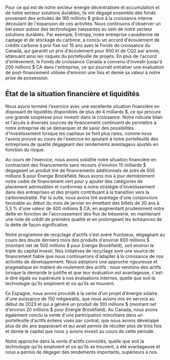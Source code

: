 Pour ce qui est de notre secteur énergie décentralisée et accumulation et de notre secteur solutions durables, ils ont dégagé ensemble des fonds provenant des activités de 185 millions \$ grâce à la croissance interne découlant de l'expansion de ces activités. Nous continuons d'observer un bel essor autour des technologies naissantes au sein de notre secteur solutions durables. Par exemple, Entropy, notre entreprise canadienne de captage et de stockage du carbone, a conclu un accord d'écoulement de crédits carbone à prix fixe sur 15 ans avec le Fonds de croissance du Canada, qui garantit un prix d'écoulement pour 600 kt de CQ2 par année, atténuant ainsi les risques du portefeuille de projets. En plus de l'accord d'enlèvement, le Fonds de croissance Canada a convenu d'investir jusqu'à 200 millions \$ CA dans l'entreprise, ce qui pourrait entraîner une évaluation de post-financement utilisée d'environ une fois et demie sa valeur à notre prise de possession.

## État de la situation financière et liquidités

Nous avons terminé l'exercice avec une excellente situation financière en disposant de liquidités disponibles de plus de 4 milliards \$, ce qui procure une grande souplesse pour investir dans la croissance. Notre robuste bilan et l'accès à diverses sources de financement continuent de permettre à notre entreprise de se démarquer et de saisir des possibilités d'investissement lorsque les capitaux se font plus rares, comme nous l'avons prouvé au cours de l'exercice en ajoutant à notre portefeuille des entreprises de qualité dégageant des rendements avantageux ajustés en fonction du risque.

Au cours de l'exercice, nous avons solidifié notre situation financière en contractant des financements sans recours d'environ 15 milliards \$ dégageant un produit tiré de financements additionnels de près de 500 millions \$ pour Énergie Brookfield. Nous avons mis à jour dernièrement notre cadre de financement vert pour y ajouter des catégories de placement admissibles et conformes à notre stratégie d'investissement dans des entreprises et des projets contribuant à la transition vers la carboneutralité. Par la suite, nous avons tiré avantage d'une conjoncture favorable au début du mois de janvier en émettant des billets de 30 ans à 5,3 % d'une valeur de 400 millions \$ CA, en augmentant prudemment notre dette en fonction de l'accroissement des flux de trésorerie, en maintenant une note de crédit de première qualité et en prolongeant les échéances de la dette de façon significative.

Notre programme de recyclage d'actifs s'est avéré fructueux, dégageant au cours des douze derniers mois des produits d'environ 800 millions \$ (montant net de 500 millions \$ pour Energie Brookfield), soit environ le triple du capital investi. Nos initiatives de recyclage sont une source de financement fiable que nous continuerons d'adapter à la croissance de nos activités de développement. Nous adoptons une approche rigoureuse et pragmatique en matière de roulement des actifs : nous vendons des actifs lorsque la demande le justifie et que leur évaluation est avantageuse, c'est-à-dire égale ou supérieure à nos évaluations internes, quelle que soit la technologie qu'ils emploient et où qu'ils se trouvent.

En Espagne, nous avons procédé à la vente d'un projet d'énergie solaire d'une puissance de 150 mégawatts, que nous avions mis en service au début de 2023 et qui a généré un produit de 100 millions \$ (montant net d'environ 20 millions \$ pour Energie Brookfield). Au Canada, nous avons également conclu la vente d'une participation minoritaire dans un portefeuille d'actifs éoliens visés par contrat, que nous avions développé plus de dix ans auparavant et qui avait permis de récolter plus de trois fois et demie le capital que nous y avions investi au cours de cette période.

Notre approche dans la vente d'actifs convoités, quelle que soit la technologie qu'ils emploient et où qu'ils se trouvent, a été avantageuse et nous a permis de dégager des rendements importants, supérieurs à nos